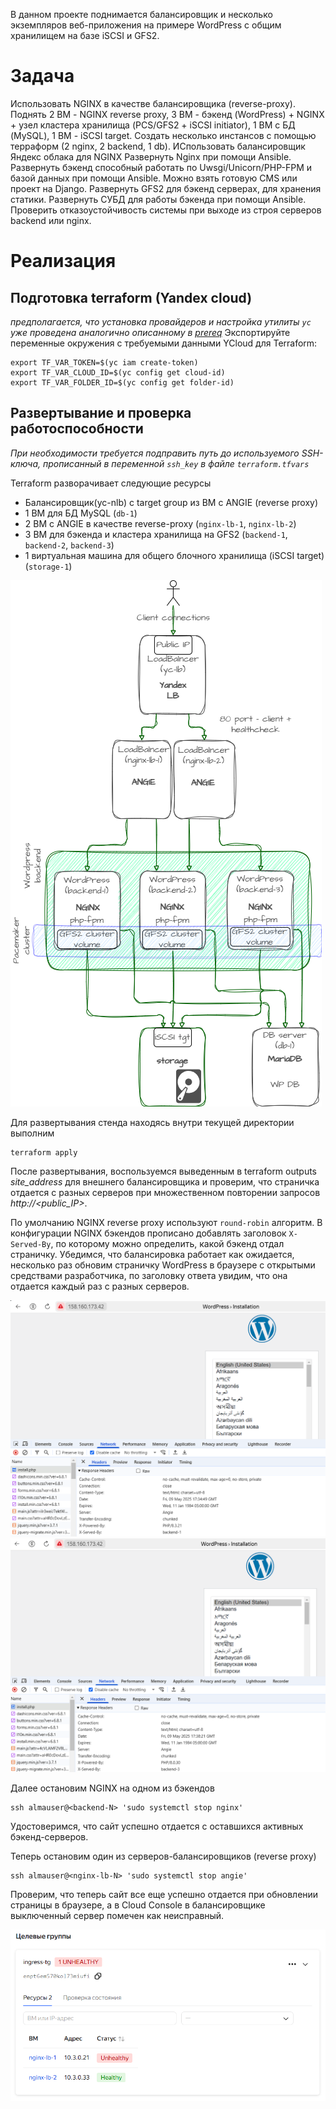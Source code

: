 В данном проекте поднимается балансировщик и несколько экземпляров веб-приложения на примере WordPress с общим хранилищем на базе iSCSI и GFS2.
# Задача
Использовать NGINX в качестве балансировщика (reverse-proxy). Поднять 2 ВМ - NGINX reverse proxy, 3 ВМ - бэкенд (WordPress) + NGINX + узел кластера хранилища (PCS/GFS2 + iSCSI initiator), 1 ВМ с БД (MуSQL), 1 ВМ - iSCSI target.
Создать несколько инстансов с помощью терраформ (2 nginx, 2 backend, 1 db).
ИСпользовать балансировщик Яндекс облака для NGINX
Развернуть Nginx при помощи Ansible.
Развернуть бэкенд способный работать по Uwsgi/Unicorn/PHP-FPM и базой данных при помощи Ansible. Можно взять готовую CMS или проект на Django.
Развернуть GFS2 для бэкенд серверах, для хранения статики.
Развернуть СУБД для работы бэкенда при помощи Ansible.
Проверить отказоустойчивость системы при выходе из строя серверов backend или nginx.
# Реализация
## Подготовка terraform (Yandex cloud)
*предполагается, что установка провайдеров и настройка утилиты `yc` уже проведена аналогично описанному в [prereq](../lab1/readme.md)*
Экспортируйте переменные окружения с требуемыми данными YCloud для Terraform:
```
export TF_VAR_TOKEN=$(yc iam create-token)
export TF_VAR_CLOUD_ID=$(yc config get cloud-id)
export TF_VAR_FOLDER_ID=$(yc config get folder-id)
```
## Развертывание и проверка работоспособности
*При необходимости требуется подправить путь до используемого SSH-ключа, прописанный в переменной `ssh_key` в файле `terraform.tfvars`*

Terraform разворачивает следующие ресурсы
- Балансировщик(yc-nlb) с target group из ВМ с ANGIE (reverse proxy)
- 1 ВМ для БД MySQL (`db-1`)
- 2 ВМ с ANGIE в качестве reverse-proxy (`nginx-lb-1`, `nginx-lb-2`)
- 3 ВМ для бэкенда и кластера хранилища на GFS2 (`backend-1`, `backend-2`, `backend-3`)
- 1 виртуальная машина для общего блочного хранилища (iSCSI target) (`storage-1`)

![scheme](images/scheme.png)

Для развертывания стенда находясь внутри текущей директории выполним 
```
terraform apply
```
После развертывания, воспользуемся выведенным в terraform outputs *site_address* для внешнего балансировщика и проверим, что страничка отдается с разных серверов при множественном повторении запросов *http://<public_IP>*.

По умолчанию NGINX reverse proxy используют `round-robin` алгоритм. В конфигурации NGINX бэкендов прописано добавлять заголовок `X-Served-By`, по которому можно определить, какой бэкенд отдал страничку. Убедимся, что балансировка работает как ожидается, несколько раз обновим страничку WordPress в браузере с открытыми средствами разработчика, по заголовку ответа увидим, что она отдается каждый раз с разных серверов.

![lb1](images/nginx-back1.png)
![lb2](images/nginx-back3.png)

Далее остановим NGINX на одном из бэкендов 
```
ssh almauser@<backend-N> 'sudo systemctl stop nginx'
```
Удостоверимся, что сайт успешно отдается с оставшихся активных бэкенд-серверов.

Теперь остановим один из серверов-балансировщиков (reverse proxy)
```
ssh almauser@<nginx-lb-N> 'sudo systemctl stop angie'
```
Проверим, что теперь сайт все еще успешно отдается при обновлении страницы в браузере, а в Cloud Console в балансировщике выключенный сервер помечен как неисправный.

![lb3](images/nlb-tg.png)
